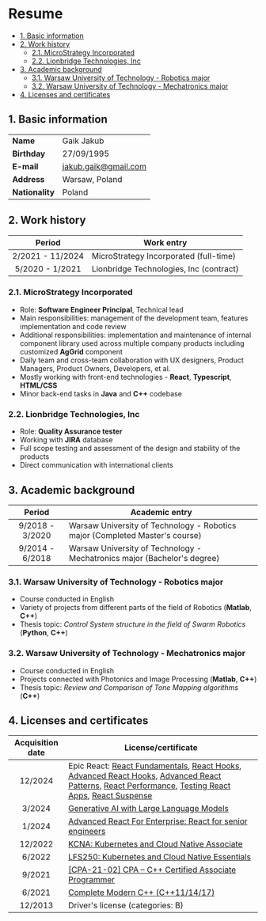 # Resume <!-- omit in toc -->

- [1. Basic information](#1-basic-information)
- [2. Work history](#2-work-history)
  - [2.1. MicroStrategy Incorporated](#21-microstrategy-incorporated)
  - [2.2. Lionbridge Technologies, Inc](#22-lionbridge-technologies-inc)
- [3. Academic background](#3-academic-background)
  - [3.1. Warsaw University of Technology - Robotics major](#31-warsaw-university-of-technology---robotics-major)
  - [3.2. Warsaw University of Technology - Mechatronics major](#32-warsaw-university-of-technology---mechatronics-major)
- [4. Licenses and certificates](#4-licenses-and-certificates)

## 1. Basic information

|                 |                      |
| --------------- | -------------------- |
| **Name**        | Gaik Jakub           |
| **Birthday**    | 27/09/1995           |
| **E-mail**      | jakub.gaik@gmail.com |
| **Address**     | Warsaw, Poland       |
| **Nationality** | Poland               |

## 2. Work history

|      Period      | Work entry                              |
| :--------------: | --------------------------------------- |
| 2/2021 - 11/2024 | MicroStrategy Incorporated (full-time)  |
| 5/2020 - 1/2021  | Lionbridge Technologies, Inc (contract) |

### 2.1. MicroStrategy Incorporated

- Role: **Software Engineer Principal**, Technical lead
- Main responsibilities: management of the development team, features implementation and code review
- Additional responsibilities: implementation and maintenance of internal component library used across multiple company products including customized **AgGrid** component
- Daily team and cross-team collaboration with UX designers, Product Managers, Product Owners, Developers, et al. 
- Mostly working with front-end technologies - **React**, **Typescript**, **HTML/CSS**
- Minor back-end tasks in **Java** and **C++** codebase

### 2.2. Lionbridge Technologies, Inc

- Role: **Quality Assurance tester**
- Working with **JIRA** database
- Full scope testing and assessment of the design and stability of the products 
- Direct communication with international clients

## 3. Academic background

|     Period      | Academic entry                                                               |
| :-------------: | ---------------------------------------------------------------------------- |
| 9/2018 - 3/2020 | Warsaw University of Technology - Robotics major (Completed Master's course) |
| 9/2014 - 6/2018 | Warsaw University of Technology - Mechatronics major (Bachelor's degree)     |


### 3.1. Warsaw University of Technology - Robotics major

- Course conducted in English
- Variety of projects from different parts of the field of Robotics (**Matlab**, **C++**)
- Thesis topic: *Control System structure in the field of Swarm Robotics* (**Python**, **C++**)

### 3.2. Warsaw University of Technology - Mechatronics major

- Course conducted in English
- Projects connected with Photonics and Image Processing (**Matlab**, **C++**)
- Thesis topic: *Review and Comparison of Tone Mapping algorithms* (**C++**)

## 4. Licenses and certificates

| Acquisition date | License/certificate                                                                                                                                     |
| :--------------: | ------------------------------------------------------------------------------------------------------------------------------------------------------- |
|      12/2024      | Epic React: [React Fundamentals](https://res.cloudinary.com/epic-web/image/upload/v1735577119/certificate/0549890f-b333-4da1-85bb-59c6f87e54c0/react-fundamentals-v1.png), [React Hooks](https://res.cloudinary.com/epic-web/image/upload/v1735577074/certificate/0549890f-b333-4da1-85bb-59c6f87e54c0/react-hooks-v1.png), [Advanced React Hooks](https://res.cloudinary.com/epic-web/image/upload/v1735577033/certificate/0549890f-b333-4da1-85bb-59c6f87e54c0/advanced-react-hooks-v1.png), [Advanced React Patterns](https://res.cloudinary.com/epic-web/image/upload/v1735576979/certificate/0549890f-b333-4da1-85bb-59c6f87e54c0/advanced-react-patterns-v1.png), [React Performance](https://res.cloudinary.com/epic-web/image/upload/v1735576925/certificate/0549890f-b333-4da1-85bb-59c6f87e54c0/react-performance-v1.png), [Testing React Apps](https://res.cloudinary.com/epic-web/image/upload/v1735576832/certificate/0549890f-b333-4da1-85bb-59c6f87e54c0/testing-react-apps-v1.png), [React Suspense](https://res.cloudinary.com/epic-web/image/upload/v1735576631/certificate/0549890f-b333-4da1-85bb-59c6f87e54c0/react-suspense-v1.png) |
|      3/2024      | [Generative AI with Large Language Models](https://www.coursera.org/account/accomplishments/verify/MAL5ECLJHU88?trk=public_profile_certification-title) |
|      1/2024      | [Advanced React For Enterprise: React for senior engineers](https://www.udemy.com/certificate/UC-5cee430b-fa79-4daa-a4bc-6ea121c1b956/)                 |
|     12/2022      | [KCNA: Kubernetes and Cloud Native Associate](https://www.credly.com/badges/17d70dce-4bef-4398-b25f-c48aa93d4426/public_url)                            |
|      6/2022      | [LFS250: Kubernetes and Cloud Native Essentials](https://www.credly.com/badges/2b372dde-d7b2-4b51-a594-2e7a5716473d/public_url)                         |
|      9/2021      | [[CPA-21-02] CPA – C++ Certified Associate Programmer](https://www.credly.com/badges/27fd5c78-4aed-431f-aabe-e768b66af033/public_url)                   |
|      6/2021      | [Complete Modern C++ (C++11/14/17)](https://www.udemy.com/certificate/UC-1aaf7ef6-9cb6-4a6b-8e78-2808047f6028/?trk=public_profile_certification-title)  |
|     12/2013      | Driver's license (categories: B)                                                                                                                        |
